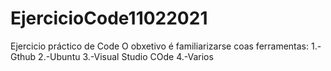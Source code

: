 # EjercicioCode11022021
Ejercicio práctico de Code
O obxetivo é familiarizarse coas ferramentas:
1.-Gthub
2.-Ubuntu
3.-Visual Studio COde
4.-Varios